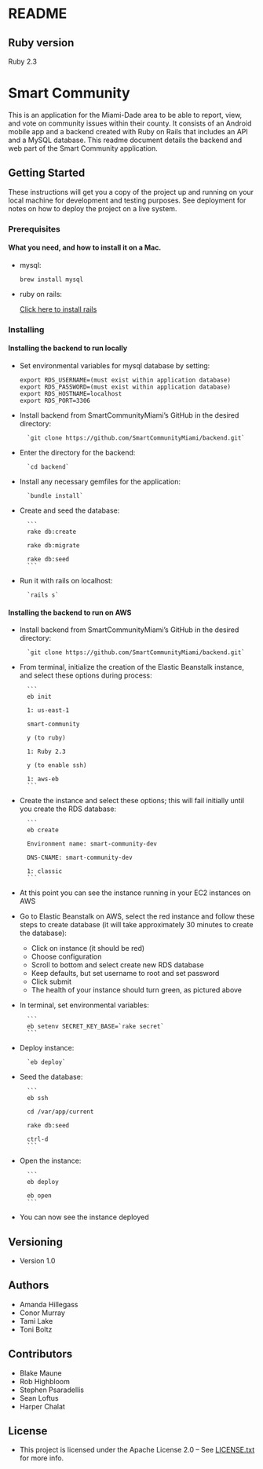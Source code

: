# README

## Ruby version
 Ruby 2.3

# Smart Community
This is an application for the Miami-Dade area to be able to report, view, and vote on community issues within their county. It consists of an Android mobile app and a backend created with Ruby on Rails that includes an API and a MySQL database. This readme document details the backend and web part of the Smart Community application.

## Getting Started
These instructions will get you a copy of the project up and running on your local machine for development and testing purposes. See deployment for notes on how to deploy the project on a live system.

### Prerequisites
#### What you need, and how to install it on a Mac.

* mysql:

	`brew install mysql`

* ruby on rails:

	[Click here to install rails](http://installrails.com)

### Installing
#### Installing the backend to run locally
* Set environmental variables for mysql database by setting:

	```
    export RDS_USERNAME=(must exist within application database)
    export RDS_PASSWORD=(must exist within application database)
    export RDS_HOSTNAME=localhost
	export RDS_PORT=3306
	```

* Install backend from SmartCommunityMiami’s GitHub in the desired directory:

		`git clone https://github.com/SmartCommunityMiami/backend.git`

* Enter the directory for the backend:

		`cd backend`

* Install any necessary gemfiles for the application:

		`bundle install`
	
* Create and seed the database:

		```
		rake db:create

		rake db:migrate

		rake db:seed
		```

* Run it with rails on localhost:

		`rails s`

#### Installing the backend to run on AWS
* Install backend from SmartCommunityMiami’s GitHub in the desired directory:

		`git clone https://github.com/SmartCommunityMiami/backend.git`

* From terminal, initialize the creation of the Elastic Beanstalk instance, and select these options during process:

		```
		eb init

		1: us-east-1

		smart-community

		y (to ruby)

		1: Ruby 2.3

		y (to enable ssh)

		1: aws-eb
		```

* Create the instance and select these options; this will fail initially until you create the RDS database:

		```
		eb create

		Environment name: smart-community-dev

		DNS-CNAME: smart-community-dev

		1: classic
		```

* At this point you can see the instance running in your EC2 instances on AWS

* Go to Elastic Beanstalk on AWS, select the red instance and follow these steps to create database (it will take approximately 30 minutes to create the database):

	* Click on instance (it should be red)
	* Choose configuration 
	* Scroll to bottom and select create new RDS database
	* Keep defaults, but set username to root and set password
    * Click submit
	* The health of your instance should turn green, as pictured above

* In terminal, set environmental variables:

		```	
		eb setenv SECRET_KEY_BASE=`rake secret`
		```
* Deploy instance:

		`eb deploy`

* Seed the database:

		```
		eb ssh

		cd /var/app/current

		rake db:seed

		ctrl-d
		```

* Open the instance:

		```
		eb deploy

		eb open
		```

* You can now see the instance deployed

## Versioning
* Version 1.0

## Authors
* Amanda Hillegass
* Conor Murray
* Tami Lake
* Toni Boltz
	
## Contributors
* Blake Maune
* Rob Highbloom
* Stephen Psaradellis
* Sean Loftus
* Harper Chalat
	
## License
* This project is licensed under the Apache License 2.0 – See [LICENSE.txt](https://github.com/SmartCommunityMiami/backend/blob/master/LICENSE.txt) for more info.

